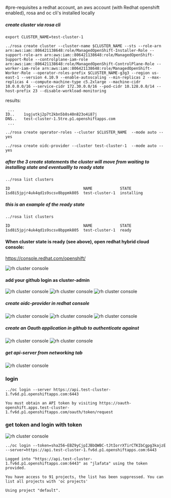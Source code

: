 #pre-requisites
a redhat account, an aws account (with Redhat openshift enabled), rosa and oc cli's installed locally

##### create cluster via rosa cli
```
export CLUSTER_NAME=test-cluster-1
```

```
../rosa create cluster --cluster-name $CLUSTER_NAME --sts --role-arn arn:aws:iam::806421138648:role/ManagedOpenShift-Installer-Role --support-role-arn arn:aws:iam::806421138648:role/ManagedOpenShift-Support-Role --controlplane-iam-role arn:aws:iam::806421138648:role/ManagedOpenShift-ControlPlane-Role --worker-iam-role arn:aws:iam::806421138648:role/ManagedOpenShift-Worker-Role --operator-roles-prefix $CLUSTER_NAME-g3g3 --region us-east-1 --version 4.10.9 --enable-autoscaling --min-replicas 2 --max-replicas 4 --compute-machine-type c5.2xlarge --machine-cidr 10.0.0.0/16 --service-cidr 172.30.0.0/16 --pod-cidr 10.128.0.0/14 --host-prefix 23 --disable-workload-monitoring
```
results:
``` 
 ...
ID..    1sgjutkj2p7t2kbn5b8s40n823o4i87j
DNS..   test-cluster-1.5tre.p1.openshiftapps.com
 ...
```

```
../rosa create operator-roles --cluster $CLUSTER_NAME  --mode auto --yes
```

```
../rosa create oidc-provider --cluster test-cluster-1  --mode auto --yes
```

##### after the 3 create statements the cluster will move from waiting to installing state and eventuallly to ready state
`../rosa list clusters`
```                                                   
ID                                NAME            STATE
1sd8i5jpjr4uk4qd1s9scsv8bppmk805  test-cluster-1  installing
```
##### this is an example of the ready state
`../rosa list clusters`
```
ID                                NAME            STATE
1sd8i5jpjr4uk4qd1s9scsv8bppmk805  test-cluster-1  ready
```
#### When cluster state is ready (see above), open redhat hybrid cloud console: 
https://console.redhat.com/openshift/  

![rh cluster console](doc-images/1_rh_hybrid_cloud_cluster_console_-_open_cluster_definition.png)

#### add your github login as cluster-admin 
![rh cluster console](doc-images/2_rh_console_-_access_control_menu.png)
![rh cluster console](doc-images/3_rh_console_-_cluster_roles_and_access.png)
![rh cluster console](doc-images/4_rh_console_-_add_cluster-admin_user.png)

##### create oidc-provider in redhat console
![rh cluster console](doc-images/5_rh_console_-_add_github_identity_provider.png)
![rh cluster console](doc-images/6_rh_console_-_define_github_id_provider_pt1.png)
![rh cluster console](doc-images/6_rh_console_-_define_github_id_provider_pt2.png)

##### create an Oauth application in github to authenticate against 
![rh cluster console](doc-images/7_rh_console_-_define_github_oauth_app_pt1.png)
![rh cluster console](doc-images/7_rh_console_-_define_github_oauth_app_pt2.png)

##### get api-server from networking tab 
![rh cluster console](doc-images/8_rh_console_-_network_access_get_api_accesspoint.png)

### login
`../oc login --server https://api.test-cluster-1.fv6d.p1.openshiftapps.com:6443`
```
You must obtain an API token by visiting https://oauth-openshift.apps.test-cluster-1.fv6d.p1.openshiftapps.com/oauth/token/request
```
### get token and login with token
![rh cluster console](doc-images/9_get_oc_login_token_via_github_authentication.png)


`../oc login --token=sha256~EBZ9yCjpIJBbQWBC-tJtIorrXTirCTKIbCgpg3kajzE --server=https://api.test-cluster-1.fv6d.p1.openshiftapps.com:6443`
```
Logged into "https://api.test-cluster-1.fv6d.p1.openshiftapps.com:6443" as "jlafata" using the token provided.

You have access to 91 projects, the list has been suppressed. You can list all projects with 'oc projects'

Using project "default".
```
